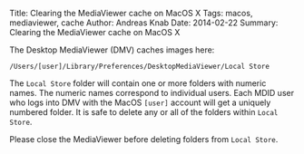 Title: Clearing the MediaViewer cache on MacOS X
Tags: macos, mediaviewer, cache
Author: Andreas Knab
Date: 2014-02-22
Summary: Clearing the MediaViewer cache on MacOS X

The Desktop MediaViewer (DMV) caches images here:
 
    /Users/[user]/Library/Preferences/DesktopMediaViewer/Local Store
 
The `Local Store` folder will contain one or more folders with numeric names.
The numeric names correspond to individual users. Each MDID user who logs into
DMV with the MacOS `[user]` account will get a uniquely numbered folder. It is
safe to delete any or all of the folders within `Local Store`.

Please close the MediaViewer before deleting folders from `Local Store`.
